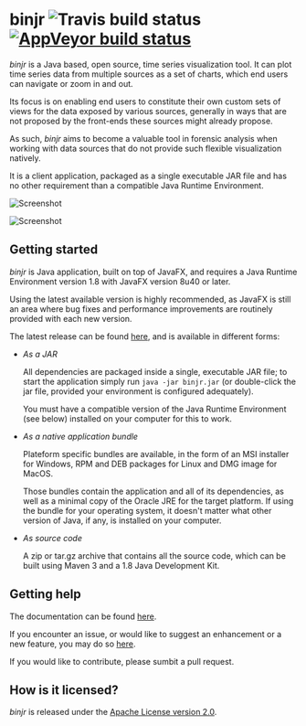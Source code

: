 # binjr ![Travis build status](https://travis-ci.org/fthevenet/binjr.svg?branch=master) [![AppVeyor build status](https://ci.appveyor.com/api/projects/status/tv8vc0emdueymlp8?svg=true)](https://ci.appveyor.com/project/fthevenet/binjr)



*binjr* is a Java based, open source, time series visualization tool. It can plot time series data from multiple sources as a set of charts, which end users can navigate or zoom in and out.

Its focus is on enabling end users to constitute their own custom sets of views for the data exposed by various sources, generally in ways that are not proposed by the front-ends these sources might already propose. 

As such, *binjr* aims to become a valuable tool in forensic analysis when working with data sources that do not provide such flexible visualization natively.

It is a client application, packaged as a single executable JAR file and has no other requirement than a compatible Java Runtime Environment.

![Screenshot](http://www.binjr.eu/assets/images/screenshot01.png)

![Screenshot](http://www.binjr.eu/assets/images/screenshot02.png)

## Getting started


_binjr_ is Java application, built on top of JavaFX, and requires a Java Runtime Environment version 1.8 with JavaFX version 8u40 or later.

Using the latest available version is highly recommended, as JavaFX is still an area where bug fixes and performance improvements are routinely provided with each new version.

The latest release can be found [here](https://github.com/fthevenet/binjr/releases/latest), and is available in different forms:
* _As a JAR_

  All dependencies are packaged inside a single, executable JAR file; to start the application simply run `java -jar binjr.jar` (or double-click the jar file, provided your environment is configured adequately).
  
  You must have a compatible version of the Java Runtime Environment (see below) installed on your computer for this to work.

* _As a native application bundle_

  Plateform specific bundles are available, in the form of an MSI installer for Windows, RPM and DEB packages for Linux and DMG image for MacOS.
  
  Those bundles contain the application and all of its dependencies, as well as a minimal copy of the Oracle JRE for the target platform. 
  If using the bundle for your operating system, it doesn't matter what other version of Java, if any, is installed on your computer.

* _As source code_

  A zip or tar.gz archive that contains all the source code, which can be built using Maven 3 and a 1.8 Java Development Kit.

## Getting help
The documentation can be found [here](https://github.com/fthevenet/binjr/wiki/Reference).

If you encounter an issue, or would like to suggest an enhancement or a new feature, you may do so [here](https://github.com/fthevenet/binjr/issues).

If you would like to contribute, please sumbit a pull request.

## How is it licensed?

*binjr* is released under the [Apache License version 2.0](https://github.com/fthevenet/binjr/blob/master/LICENSE).

